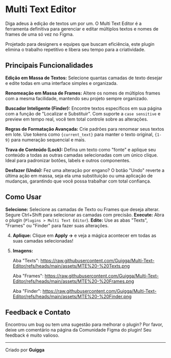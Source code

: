 # Multi Text Editor

Diga adeus à edição de textos um por um. O Multi Text Editor é a ferramenta definitiva para gerenciar e editar múltiplos textos e nomes de frames de uma só vez no Figma.

Projetado para designers e equipes que buscam eficiência, este plugin elimina o trabalho repetitivo e libera seu tempo para a criatividade.

## Principais Funcionalidades

**Edição em Massa de Textos:** Selecione quantas camadas de texto desejar e edite todas em uma interface simples e organizada.

**Renomeação em Massa de Frames:** Altere os nomes de múltiplos frames com a mesma facilidade, mantendo seu projeto sempre organizado.

**Buscador Inteligente (Finder):** Encontre textos específicos em sua página com a função de "Localizar e Substituir". Com suporte a `case sensitive` e preview em tempo real, você tem total controle sobre as alterações.

**Regras de Formatação Avançada:** Crie padrões para renomear seus textos em lote. Use tokens como `{current_text}` para manter o texto original, `{1-9}` para numeração sequencial e mais.

**Trava de Conteúdo (Lock):** Defina um texto como "fonte" e aplique seu conteúdo a todas as outras camadas selecionadas com um único clique. Ideal para padronizar botões, labels e outros componentes.

**Desfazer (Undo):** Fez uma alteração por engano? O botão "Undo" reverte a última ação em massa, seja ela uma substituição ou uma aplicação de mudanças, garantindo que você possa trabalhar com total confiança.

## Como Usar

**Selecione:** Selecione as camadas de Texto ou Frames que deseja alterar. Segure Ctrl+Shift para selecionar as camadas com precisão.
**Execute:** Abra o plugin (`Plugins > Multi Text Editor`).
**Edite:** Use as abas "Texts", "Frames" ou "Finder" para fazer suas alterações.

4.  **Aplique:** Clique em **Apply →** e veja a mágica acontecer em todas as suas camadas selecionadas!

5.  **Imagens:** 

    Aba "Texts":
    https://raw.githubusercontent.com/Guigga/Multi-Text-Editor/refs/heads/main/assets/MTE%20-%20Texts.png

    Aba "Frames":
    https://raw.githubusercontent.com/Guigga/Multi-Text-Editor/refs/heads/main/assets/MTE%20-%20Frames.png

    Aba "Finder":
    https://raw.githubusercontent.com/Guigga/Multi-Text-Editor/refs/heads/main/assets/MTE%20-%20Finder.png

## Feedback e Contato

Encontrou um bug ou tem uma sugestão para melhorar o plugin? Por favor, deixe um comentário na página da Comunidade Figma do plugin! Seu feedback é muito valioso.

---

Criado por **Guigga**